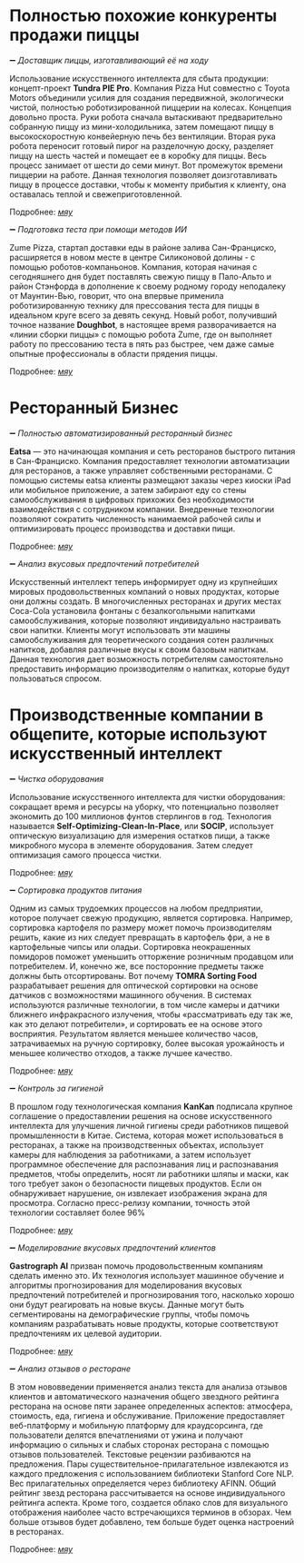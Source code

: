 # Полностью похожие конкуренты продажи пиццы

:heavy_minus_sign: *Доставщик пиццы, изготавливающий её на ходу* 

Использование искусственного интеллекта для сбыта продукции: концепт-проект **Tundra PIE Pro**. Компания Pizza Hut совместно с Toyota Motors объединили усилия для создания передвижной, экологически чистой, полностью роботизированной пиццерии на колесах. Концепция довольно проста. Руки робота сначала вытаскивают предварительно собранную пиццу из мини-холодильника, затем помещают пиццу в высокоскоростную конвейерную печь без вентиляции. Вторая рука робота переносит готовый пирог на разделочную доску, разделяет пиццу на шесть частей и помещает ее в коробку для пиццы. Весь процесс занимает от шести до семи минут. Вот промежуток времени пиццерии на работе. Данная технология позволяет доизготавливать пиццу в процессе доставки, чтобы к моменту прибытия к клиенту, она оставалась теплой и свежеприготовленной. 

Подробнее: [*мяу*](http://blog.pizzahut.com/pizza-hut-teams-up-with-toyota-to-unveil-pizza-making-pickup-truck-at-sema-2018/)

:heavy_minus_sign: *Подготовка теста при помощи методов ИИ*

Zume Pizza, стартап доставки еды в районе залива Сан-Франциско, расширяется в новом месте в центре Силиконовой долины - с помощью роботов-компаньонов. Компания, которая начиная с сегодняшнего дня будет поставлять свежую пиццу в Пало-Альто и район Стэнфорда в дополнение к своему родному городу неподалеку от Маунтин-Вью, говорит, что она впервые применила роботизированную технику для прессования теста для пиццы в идеальном круге всего за девять секунд. Новый робот, получивший точное название **Doughbot**, в настоящее время разворачивается на «линии сборки пиццы» с помощью робота Zume, где он выполняет работу по прессованию теста в пять раз быстрее, чем даже самые опытные профессионалы в области прядения пиццы.

Подробнее: [*мяу*](https://www.theverge.com/2017/6/28/15882852/zume-pizza-doughboy-robot-automation-future-food-delivery  )

# Ресторанный Бизнес 

:heavy_minus_sign: *Полностью автоматизированный ресторанный бизнес*

**Eatsa** — это начинающая компания и сеть ресторанов быстрого питания в Сан-Франциско. Компания предоставляет технологии автоматизации для ресторанов, а также управляет собственными ресторанами. С помощью системы eatsa клиенты размещают заказы через киоски iPad или мобильное приложение, а затем забирают еду со стены самообслуживания в цифровых прихожих без необходимости взаимодействия с сотрудником компании. Внедренные технологии позволяют сократить численность нанимаемой рабочей силы и оптимизировать процесс производства и доставки пищи.

Подробнее: [*мяу*](https://www.eatsa.com/platform)

:heavy_minus_sign: *Анализ вкусовых предпочтений потребителей*

Искусственный интеллект теперь информирует одну из крупнейших мировых продовольственных компаний о новых продуктах, которые они должны создать. В многочисленных ресторанах и других местах Coca-Cola установила фонтаны с безалкогольными напитками самообслуживания, которые позволяют индивидуально настраивать свои напитки. Клиенты могут использовать эти машины самообслуживания для теоретического создания сотен различных напитков, добавляя различные вкусы к своим базовым напиткам. Данная технология дает возможность потребителям самостоятельно предоставить информацию производителям о напитках, которые будут пользоваться спросом.
  	
# Производственные компании в общепите, которые используют искусственный интеллект


:heavy_minus_sign: *Чистка оборудования*

Использование искусственного интеллекта для чистки оборудования: сокращает время и ресурсы на уборку, что потенциально позволяет экономить до 100 миллионов фунтов стерлингов в год. Технология называется **Self-Optimizing-Clean-In-Place**, или **SOCIP**, использует оптическую визуализацию для измерения остатков пищи, а также микробного мусора в элементе оборудования. Затем следует оптимизация самого процесса чистки. 

Подробнее: [*мяу*](https://www.nottingham.ac.uk/news/pressreleases/2016/september/new-ai-driven-cleaning-system-could-save-food-manufacturers-100m-a-year.aspx)

:heavy_minus_sign: *Сортировка продуктов питания*

Одним из самых трудоемких процессов на любом предприятии, которое получает свежую продукцию, является сортировка. Например, сортировка картофеля по размеру может помочь производителям решить, какие из них следует превращать в картофель фри, а не в картофельные чипсы или оладьи. Сортировка неокрашенных помидоров поможет уменьшить отторжение розничным продавцом или потребителем. И, конечно же, все посторонние предметы также должны быть отсортированы.
Вот почему **TOMRA Sorting Food** разрабатывает решения для оптической сортировки на основе датчиков с возможностями машинного обучения. В системах используются различные технологии, в том числе камеры и датчики ближнего инфракрасного излучения, чтобы «рассматривать еду так же, как это делают потребители», и сортировать ее на основе этого восприятия. Результатом является меньшее количество часов, затрачиваемых на ручную сортировку, более высокая урожайность и меньшее количество отходов, а также лучшее качество.

Подробнее: [*мяу*](https://www.foodonline.com/doc/how-artificial-intelligence-can-help-food-manufacturers-feed-the-world-0001)

:heavy_minus_sign: *Контроль за гигиеной*

В прошлом году технологическая компания **KanKan** подписала крупное соглашение о предоставлении решения на основе искусственного интеллекта для улучшения личной гигиены среди работников пищевой промышленности в Китае. Система, которая может использоваться в ресторанах, а также на производственных объектах, использует камеры для наблюдения за работниками, а затем использует программное обеспечение для распознавания лиц и распознавания предметов, чтобы определить, носят ли работники шляпы и маски, как того требует закон о безопасности пищевых продуктов. Если он обнаруживает нарушение, он извлекает изображения экрана для просмотра. Согласно пресс-релизу компании, точность этой технологии составляет более 96%

Подробнее: [*мяу*](https://www.fastcasual.com/news/restaurant-safety-check-new-ai-platform-watches-reports-violators/)

:heavy_minus_sign: *Моделирование вкусовых предпочтений клиентов*

**Gastrograph AI** призван помочь продовольственным компаниям сделать именно это. Их технология использует машинное обучение и алгоритмы прогнозирования для моделирования вкусовых предпочтений потребителей и прогнозирования того, насколько хорошо они будут реагировать на новые вкусы. Данные могут быть сегментированы на демографические группы, чтобы помочь компаниям разрабатывать новые продукты, которые соответствуют предпочтениям их целевой аудитории.

Подробнее: [*мяу*](https://www.gastrograph.com/)

:heavy_minus_sign: *Анализ отзывов о ресторане*

В этом нововведении применяется анализ текста для анализа отзывов клиентов и автоматического назначения общего звездного рейтинга ресторана на основе пяти заранее определенных аспектов: атмосфера, стоимость, еда, гигиена и обслуживание. Приложение предоставляет веб-платформу и мобильную платформу для краудсорсинга, где пользователи делятся впечатлениями от ужина и получают информацию о сильных и слабых сторонах ресторана с помощью отзывов пользователей. Текстовые рецензии разбиваются на предложения. Пары существительное-прилагательное извлекаются из каждого предложения с использованием библиотеки Stanford Core NLP. Вес прилагательных определяется через библиотеку AFINN. Общий рейтинг звезд ресторана рассчитывается на основе индивидуального рейтинга аспекта. Кроме того, создается облако слов для визуального отображения наиболее часто встречающихся терминов в обзорах. Чем больше отзывов будет добавлено, тем больше будет оценка настроений в ресторанах.

Подробнее: [*мяу*](https://arxiv.org/ftp/arxiv/papers/1901/1901.01642.pdf)


